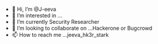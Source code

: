 - 👋 Hi, I’m @J-eeva
- 👀 I’m interested in ...
- 🌱 I’m currently Security Researcher
- 💞️ I’m looking to collaborate on ...Hackerone or Bugcrowd
- 📫 How to reach me ...jeeva_hk3r_stark

<!---
J-eeva/J-eeva is a ✨ special ✨ repository because its `README.md` (this file) appears on your GitHub profile.
You can click the Preview link to take a look at your changes.
--->
